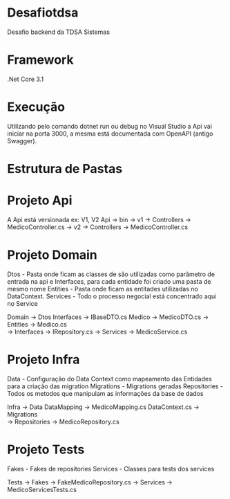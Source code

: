 # Desafiotdsa
Desafio backend da TDSA Sistemas

# Framework
.Net Core 3.1

# Execução
Utilizando pelo comando dotnet run ou debug no Visual Studio a Api vai iniciar na porta 3000, a mesma está documentada com OpenAPI (antigo Swagger).

# Estrutura de Pastas
 
 # Projeto Api
 A Api está versionada ex: V1, V2
 Api
  -> bin
  -> v1
      -> Controllers
          -> MedicoController.cs
  -> v2
      -> Controllers
          -> MedicoController.cs

# Projeto Domain
 Dtos - Pasta onde ficam as classes de são utilizadas como parâmetro de entrada na api e Interfaces, para cada entidade foi criado uma pasta de mesmo nome
 Entities - Pasta onde ficam as entitades utilizadas no DataContext.
 Services - Todo o processo negocial está concentrado aqui no Service
 
 Domain
  -> Dtos
    Interfaces
      -> IBaseDTO.cs
    Medico
      -> MedicoDTO.cs
  -> Entities
      -> Medico.cs    
  -> Interfaces
      -> IRepository.cs
  -> Services
      -> MedicoService.cs  


# Projeto Infra
 Data         - Configuração do Data Context como mapeamento das Entidades para a criação das migration
 Migrations   - Migrations geradas
 Repositories - Todos os metodos que manipulam as informações da base de dados
 
 Infra
  -> Data
    DataMapping
      -> MedicoMapping.cs
    DataContext.cs
  -> Migrations    
  -> Repositories
    -> MedicoRepository.cs

# Projeto Tests
  Fakes - Fakes de repositories
  Services - Classes para tests dos services

  Tests
    -> Fakes
      -> FakeMedicoRepository.cs
    -> Services
      -> MedicoServicesTests.cs


